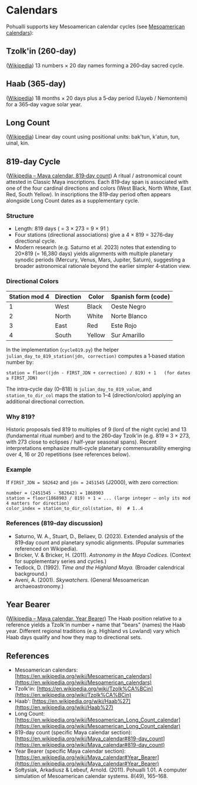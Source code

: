 # Calendars

Pohualli supports key Mesoamerican calendar cycles (see [Mesoamerican calendars](https://en.wikipedia.org/wiki/Mesoamerican_calendars)):

## Tzolk'in (260-day)
([Wikipedia](https://en.wikipedia.org/wiki/Tzolk%CA%BCin)) 13 numbers × 20 day names forming a 260‑day sacred cycle.

## Haab (365-day)
([Wikipedia](https://en.wikipedia.org/wiki/Haab%27)) 18 months × 20 days plus a 5‑day period (Uayeb / Nemontemi) for a 365‑day vague solar year.

## Long Count
([Wikipedia](https://en.wikipedia.org/wiki/Mesoamerican_Long_Count_calendar)) Linear day count using positional units: bak'tun, k'atun, tun, uinal, kin.

## 819-day Cycle
([Wikipedia – Maya calendar, 819‑day count](https://en.wikipedia.org/wiki/Maya_calendar#819-day_count)) A ritual / astronomical count attested in Classic Maya inscriptions. Each 819‑day span is associated with one of the four cardinal directions and colors (West Black, North White, East Red, South Yellow). In inscriptions the 819‑day period often appears alongside Long Count dates as a supplementary cycle.

### Structure
* Length: 819 days ( = 3 × 273 = 9 × 91 )
* Four stations (directional associations) give a 4 × 819 = 3276‑day directional cycle.
* Modern research (e.g. Saturno et al. 2023) notes that extending to 20×819 (= 16,380 days) yields alignments with multiple planetary synodic periods (Mercury, Venus, Mars, Jupiter, Saturn), suggesting a broader astronomical rationale beyond the earlier simpler 4‑station view.

### Directional Colors
| Station mod 4 | Direction | Color  | Spanish form (code) |
|---------------|-----------|--------|---------------------|
| 1             | West      | Black  | Oeste Negro         |
| 2             | North     | White  | Norte Blanco        |
| 3             | East      | Red    | Este Rojo           |
| 4             | South     | Yellow | Sur Amarillo        |

In the implementation (`cycle819.py`) the helper `julian_day_to_819_station(jdn, correction)` computes a 1‑based station number by:
```
station = floor((jdn - FIRST_JDN + correction) / 819) + 1   (for dates ≥ FIRST_JDN)
```
The intra‑cycle day (0–818) is `julian_day_to_819_value`, and `station_to_dir_col` maps the station to 1–4 (direction/color) applying an additional directional correction.

### Why 819?
Historic proposals tied 819 to multiples of 9 (lord of the night cycle) and 13 (fundamental ritual number) and to the 260‑day Tzolk'in (e.g. 819 ≡ 3 × 273, with 273 close to eclipses / half-year seasonal spans). Recent interpretations emphasize multi‑cycle planetary commensurability emerging over 4, 16 or 20 repetitions (see references below).

### Example
If `FIRST_JDN = 582642` and `jdn = 2451545` (J2000), with zero correction:
```
number = (2451545 - 582642) = 1868903
station = floor(1868903 / 819) + 1 = ... (large integer — only its mod 4 matters for direction)
color_index = station_to_dir_col(station, 0)  # 1..4
```

### References (819‑day discussion)
* Saturno, W. A., Stuart, D., Beliaev, D. (2023). Extended analysis of the 819‑day count and planetary synodic alignments. (Popular summaries referenced on Wikipedia).
* Bricker, V. & Bricker, H. (2011). *Astronomy in the Maya Codices.* (Context for supplementary series and cycles.)
* Tedlock, D. (1992). *Time and the Highland Maya.* (Broader calendrical background.)
* Aveni, A. (2001). *Skywatchers.* (General Mesoamerican archaeoastronomy.)


## Year Bearer
([Wikipedia – Maya calendar, Year Bearer](https://en.wikipedia.org/wiki/Maya_calendar#Year_Bearer)) The Haab position relative to a reference yields a Tzolk'in number + name that "bears" (names) the Haab year. Different regional traditions (e.g. Highland vs Lowland) vary which Haab days qualify and how they map to directional sets.

## References

- Mesoamerican calendars: [https://en.wikipedia.org/wiki/Mesoamerican_calendars](https://en.wikipedia.org/wiki/Mesoamerican_calendars)
- Tzolk'in: [https://en.wikipedia.org/wiki/Tzolk%CA%BCin](https://en.wikipedia.org/wiki/Tzolk%CA%BCin)
- Haab': [https://en.wikipedia.org/wiki/Haab%27](https://en.wikipedia.org/wiki/Haab%27)
- Long Count: [https://en.wikipedia.org/wiki/Mesoamerican_Long_Count_calendar](https://en.wikipedia.org/wiki/Mesoamerican_Long_Count_calendar)
- 819-day count (specific Maya calendar section): [https://en.wikipedia.org/wiki/Maya_calendar#819-day_count](https://en.wikipedia.org/wiki/Maya_calendar#819-day_count)
- Year Bearer (specific Maya calendar section): [https://en.wikipedia.org/wiki/Maya_calendar#Year_Bearer](https://en.wikipedia.org/wiki/Maya_calendar#Year_Bearer)
- Sołtysiak, Arkadiusz & Lebeuf, Arnold. (2011). Pohualli 1.01. A computer simulation of Mesoamerican calendar systems. 8(49), 165–168.
